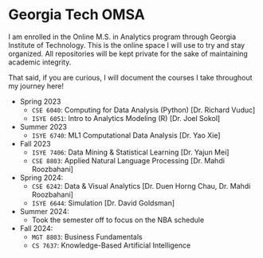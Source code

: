 # Georgia Tech OMSA

I am enrolled in the Online M.S. in Analytics program through Georgia Institute of Technology. This is the online space I will use to try and stay organized. All repositories will be kept private for the sake of maintaining academic integrity.

That said, if you are curious, I will document the courses I take throughout my journey here!

- Spring 2023
  - `CSE 6040`: Computing for Data Analysis (Python) [Dr. Richard Vuduc]
  - `ISYE 6051`: Intro to Analytics Modeling (R) [Dr. Joel Sokol]
- Summer 2023
  - `ISYE 6740`: ML1 Computational Data Analysis [Dr. Yao Xie]
- Fall 2023
  - `ISYE 7406`: Data Mining & Statistical Learning [Dr. Yajun Mei]
  - `CSE 8803`: Applied Natural Language Processing [Dr. Mahdi Roozbahani]
- Spring 2024:
  - `CSE 6242`: Data & Visual Analytics [Dr. Duen Horng Chau, Dr. Mahdi Roozbahani]
  - `ISYE 6644`: Simulation [Dr. David Goldsman]
- Summer 2024:
  - Took the semester off to focus on the NBA schedule
- Fall 2024:
  - `MGT 8803`: Business Fundamentals
  - `CS 7637`: Knowledge-Based Artificial Intelligence
